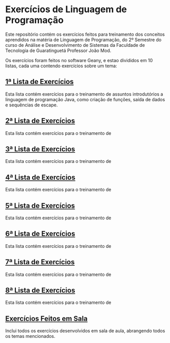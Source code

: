# Exercícios de Linguagem de Programação
<html>
<p>Este repositório contém os exercícios feitos para treinamento dos conceitos aprendidos na matéria de Linguagem de Programação, do 2º Semestre do curso de Análise e Desenvolvimento de Sistemas da Faculdade de Tecnologia de Guaratinguetá Professor João Mod.</p>
<p>Os exercícios foram feitos no software Geany, e estao divididos em 10 listas, cada uma contendo exercícios sobre um tema:</p>
</html>

## [1ª Lista de Exercícios](Lista%20de%20Exercicios%201)
Esta lista contém exercícios para o treinamento de assuntos introdutórios a linguagem de programação Java, como criação de funções, saída de dados e sequências de escape.
## [2ª Lista de Exercícios](Lista%20de%20Exercicios%202)
Esta lista contém exercícios para o treinamento de
## [3ª Lista de Exercícios](Lista%20de%20Exercicios%203)
Esta lista contém exercícios para o treinamento de
## [4ª Lista de Exercícios](Lista%20de%20Exercicios%204)
Esta lista contém exercícios para o treinamento de
## [5ª Lista de Exercícios](Lista%20de%20Exercicios%205)
Esta lista contém exercícios para o treinamento de
## [6ª Lista de Exercícios](Lista%20de%20Exercicios%206)
Esta lista contém exercícios para o treinamento de
## [7ª Lista de Exercícios](Lista%20de%20Exercicios%207)
Esta lista contém exercícios para o treinamento de
## [8ª Lista de Exercícios](Lista%20de%20Exercicios%208)
Esta lista contém exercícios para o treinamento de
## [Exercícios Feitos em Sala](Exercicios%20Feitos%20em%20Sala)
Inclui todos os exercícios desenvolvidos em sala de aula, abrangendo todos os temas mencionados.
